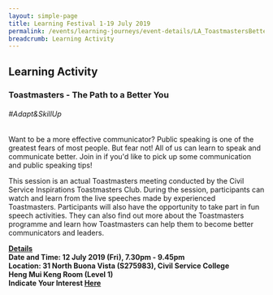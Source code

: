```yaml
---
layout: simple-page
title: Learning Festival 1-19 July 2019
permalink: /events/learning-journeys/event-details/LA_ToastmastersBetterYou
breadcrumb: Learning Activity
---
```


## Learning Activity
### Toastmasters - The Path to a Better You

###### _#Adapt&SkillUp_ 

Want to be a more effective communicator? Public speaking is one of the greatest fears of most people. But fear not! All of us can learn to speak and communicate better. Join in if you'd like to pick up some communication and public speaking tips! 

This session is an actual Toastmasters meeting conducted by the Civil Service Inspirations Toastmasters Club. During the session, participants can watch and learn from the live speeches made by experienced Toastmasters. Participants will also have the opportunity to take part in fun speech activities. They can also find out more about the Toastmasters programme and learn how Toastmasters can help them to become better communicators and leaders. 

<b><u>Details</u><br>
**Date and Time: 12 July 2019 (Fri), 7.30pm - 9.45pm** <br>
**Location: 31 North Buona Vista (S275983), Civil Service College <br>Heng Mui Keng Room (Level 1)** <br>
**Indicate Your Interest [Here](https://www.eventbrite.sg/e/toastmasters-the-path-to-a-better-you-tickets-63365666414)** 
